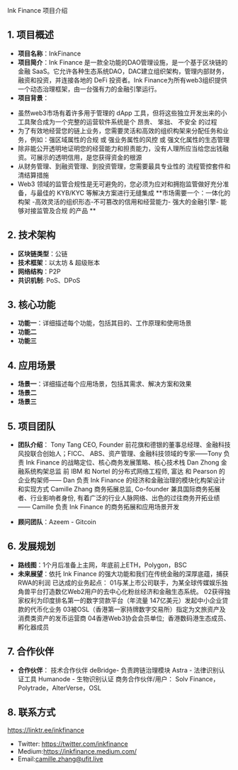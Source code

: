 Ink Finance 项目介绍

## 1. 项目概述
- **项目名称**：InkFinance
- **项目简介**：Ink Finance 是一款全功能的DAO管理设施，是一个基于区块链的金融 SaaS。它允许各种生态系统DAO，DAC建立组织架构，管理内部财务，融资和投资，并连接各地的 DeFi 投资者。Ink Finance为所有web3组织提供一个动态治理框架，由一台强有力的金融引擎运行。
- **项目背景**：
* 虽然web3市场有着许多用于管理的 dApp 工具，但将这些独立开发出来的小工具聚合成为一个完整的运营软件系统是个 昂贵、 笨拙、 不安全 的过程
* 为了有效地经营您的链上业务，您需要灵活和高效的组织构架来分配任务和业务，例如：强区域属性的合规 或 强业务属性的风控 或 强文化属性的生态管理
* 除非能公开透明地证明您的经营能力和担责能力，没有人理所应当给您出钱融资。可展示的透明信用，是您获得资金的根源
* 从财务管理、到融资管理、到投资管理，您需要最具专业性的 流程管控套件和清结算措施
* Web3 领域的监管合规性是无可避免的，您必须为应对和拥抱监管做好充分准备，与最佳的 KYB/KYC 等解决方案进行无缝集成
**市场需要一个：一体化的构架 -高效灵活的组织形态-不可篡改的信用和经营能力- 强大的金融引擎- 能够对接监管及合规 的产品
**
## 2. 技术架构
- **区块链类型**：公链
- **技术框架**：以太坊 & 超级账本
- **网络结构**：P2P
- **共识机制**: PoS、DPoS

## 3. 核心功能
- **功能一**：详细描述每个功能，包括其目的、工作原理和使用场景
- **功能二**
- **功能三**

## 4. 应用场景
- **场景一**：详细描述每个应用场景，包括其需求、解决方案和效果
- **场景二**
- **场景三**

## 5. 项目团队
- **团队介绍**：
Tony Tang CEO, Founder
前花旗和德银的董事总经理、金融科技风投联合创始人；FICC、 ABS、资产管理、金融科技领域的专家——Tony 负责 Ink Finance 的战略定位、核心商务发展策略、核心技术栈
Dan Zhong 金融系统构架总监
前 IBM 和 Nortel 的分布式网络工程师, 富达 和 Pearson 的企业构架师—— Dan 负责 Ink Finance 的经济和金融治理的模块化构架设计和实现方式
Camille Zhang 商务拓展总监, Co-founder
兼具国际商务拓展者、行业影响者身份, 有着广泛的行业人脉网络、出色的过往商务开拓业绩—— Camille 负责 Ink Finance 的商务拓展和应用场景开发

- **顾问团队**：Azeem - Gitcoin

## 6. 发展规划
- **路线图**：1个月后准备上主网，年底前上ETH，Polygon，BSC
- **未来展望**：依托 Ink Finance 的强大功能和我们在传统金融的深厚底蕴，捕获RWA的利润
已达成的业务起点：
01与某上市公司联手，为某全球传媒娱乐独角兽平台打造数亿Web2用户的去中心化粉丝经济和金融生态系统。
02获得独家权利为印度排名第一的数字贷款平台（年流量 147亿美元）发起中小企业贷款的代币化业务
03被OSL（香港第一家持牌数字交易所）指定为文旅资产及消费类资产的发币运营商
04香港Web3协会会员单位;  香港数码港生态成员、孵化器成员


## 7. 合作伙伴
- **合作伙伴**：
技术合作伙伴
deBridge- 负责跨链治理模块
Astra - 法律识别认证工具
Humanode - 生物识别认证
商务合作伙伴/用户：
Solv Finance， Polytrade，AlterVerse，OSL

## 8. 联系方式
https://linktr.ee/inkfinance
- Twitter: https://twitter.com/inkfinance
- Medium:https://inkfinance.medium.com/
- Email:camille.zhang@ufit.live

